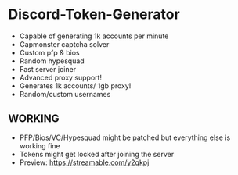 # Discord-Token-Generator
 - Capable of generating 1k accounts per minute 
 - Capmonster captcha solver
 - Custom pfp & bios
 - Random hypesquad
 - Fast server joiner
 - Advanced proxy support!
 - Generates 1k accounts/ 1gb proxy!
 - Random/custom usernames
## WORKING
- PFP/Bios/VC/Hypesquad might be patched but everything else is working fine
- Tokens might get locked after joining the server
- Preview: https://streamable.com/y2qkpj
